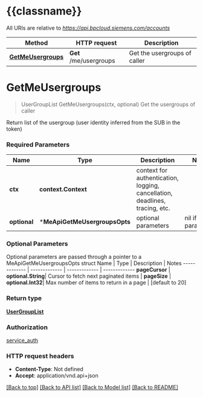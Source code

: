 # {{classname}}

All URIs are relative to *https://api.bpcloud.siemens.com/accounts*

Method | HTTP request | Description
------------- | ------------- | -------------
[**GetMeUsergroups**](MeApi.md#GetMeUsergroups) | **Get** /me/usergroups | Get the usergroups of caller

# **GetMeUsergroups**
> UserGroupList GetMeUsergroups(ctx, optional)
Get the usergroups of caller

Return list of the usergroup (user identity inferred from the SUB in the token) 

### Required Parameters

Name | Type | Description  | Notes
------------- | ------------- | ------------- | -------------
 **ctx** | **context.Context** | context for authentication, logging, cancellation, deadlines, tracing, etc.
 **optional** | ***MeApiGetMeUsergroupsOpts** | optional parameters | nil if no parameters

### Optional Parameters
Optional parameters are passed through a pointer to a MeApiGetMeUsergroupsOpts struct
Name | Type | Description  | Notes
------------- | ------------- | ------------- | -------------
 **pageCursor** | **optional.String**| Cursor to fetch next paginated items | 
 **pageSize** | **optional.Int32**| Max number of items to return in a page | [default to 20]

### Return type

[**UserGroupList**](UserGroupList.md)

### Authorization

[service_auth](../README.md#service_auth)

### HTTP request headers

 - **Content-Type**: Not defined
 - **Accept**: application/vnd.api+json

[[Back to top]](#) [[Back to API list]](../README.md#documentation-for-api-endpoints) [[Back to Model list]](../README.md#documentation-for-models) [[Back to README]](../README.md)

